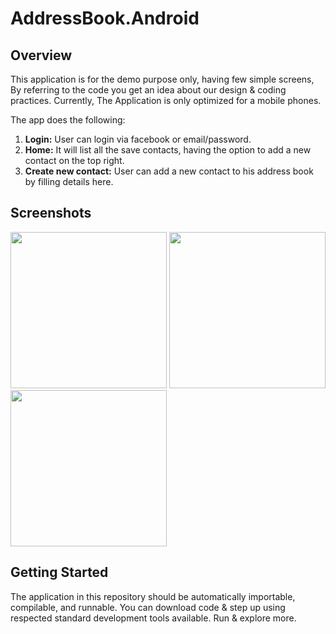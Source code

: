 # AddressBook.Android

## Overview
This application is for the demo purpose only, having few simple screens, By referring to the code you get an idea about our design & coding practices. Currently, The Application is only optimized for a mobile phones.

The app does the following:
1. **Login:** User can login via facebook or email/password. 
2. **Home:** It will list all the save contacts, having the option to add a new contact on the top right.
3. **Create new contact:** User can add a new contact to his address book by filling details here.

## Screenshots
<img src="https://github.com/differenz-system/AddressBook.Android/blob/master/ScreenShots/detail.png" width="250"> <img src="https://github.com/differenz-system/AddressBook.Android/blob/master/ScreenShots/list.png" width="250"> <img src="https://github.com/differenz-system/AddressBook.Android/blob/master/ScreenShots/login.png" width="250">

## Getting Started
The application in this repository should be automatically importable, compilable, and runnable. You can download code & step up using respected standard development tools available. Run & explore more. 
